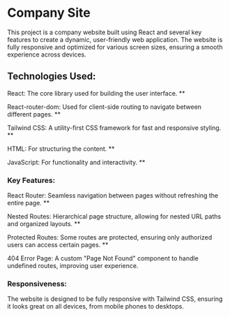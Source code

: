 # Company Site

This project is a company website built using React and several key features to create a dynamic, user-friendly web application. The website is fully responsive and optimized for various screen sizes, ensuring a smooth experience across devices.

## Technologies Used:

React: The core library used for building the user interface.
**

React-router-dom: Used for client-side routing to navigate between different pages.
**

Tailwind CSS: A utility-first CSS framework for fast and responsive styling.
**

HTML: For structuring the content.
**

JavaScript: For functionality and interactivity.
**


### Key Features:

React Router: Seamless navigation between pages without refreshing the entire page.
**

Nested Routes: Hierarchical page structure, allowing for nested URL paths and organized layouts.
**

Protected Routes: Some routes are protected, ensuring only authorized users can access certain pages.
**

404 Error Page: A custom "Page Not Found" component to handle undefined routes, improving user experience.

### Responsiveness:

The website is designed to be fully responsive with Tailwind CSS, ensuring it looks great on all devices, from mobile phones to desktops.

